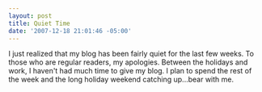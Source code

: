 ```yaml
---
layout: post
title: Quiet Time
date: '2007-12-18 21:01:46 -05:00'
---
```


I just realized that my blog has been fairly quiet for the last few weeks. To those who are regular readers, my apologies. Between the holidays and work, I haven't had much time to give my blog. I plan to spend the rest of the week and the long holiday weekend catching up...bear with me.
